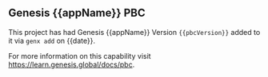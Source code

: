 ## Genesis {{appName}} PBC

This project has had Genesis {{appName}} Version `{{pbcVersion}}` added to it via `genx add` on {{date}}.

For more information on this capability visit https://learn.genesis.global/docs/pbc.
